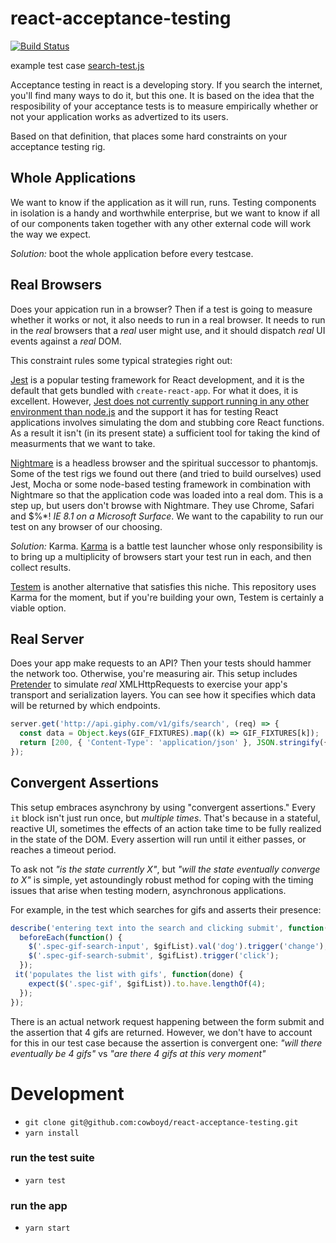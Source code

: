 # react-acceptance-testing

[![Build Status](https://travis-ci.org/cowboyd/react-acceptance-testing.svg?branch=master)](https://travis-ci.org/cowboyd/react-acceptance-testing)

example test case [search-test.js](https://github.com/cowboyd/react-acceptance-testing/blob/master/tests/search-test.js)

Acceptance testing in react is a developing story. If you search the
internet, you'll find many ways to do it, but this one. It is based on
the idea that the resposibility of your acceptance tests is to measure
empirically whether or not your application works as advertized to its
users.

Based on that definition, that places some hard constraints on your
acceptance testing rig.

## Whole Applications

We want to know if the application as it will run, runs. Testing
components in isolation is a handy and worthwhile enterprise, but we want
to know if all of our components taken together with any other
external code will work the way we expect.

*Solution:* boot the whole application before every testcase.


## Real Browsers

Does your appication run in a browser? Then if a test is going to
measure whether it works or not, it also needs to run in a real
browser. It needs to run in the _real_ browsers that a _real_ user
might use, and it should dispatch _real_ UI events against a _real_
DOM.

This constraint rules some typical strategies right out:

[Jest][1] is a popular testing framework for React development, and it is
the default that gets bundled with `create-react-app`. For what it
does, it is excellent.  However,
[Jest does not currently support running in any other environment than node.js][2]
and the support it has for testing React applications involves
simulating the dom and stubbing core React functions. As a result it
isn't (in its present state) a sufficient tool for taking the kind of
measurments that we want to take.

[Nightmare][3] is a headless browser and the spiritual successor to
phantomjs. Some of the test rigs we found out there (and tried to
build ourselves) used Jest, Mocha or some node-based testing framework
in combination with Nightmare so that the application code was loaded
into a real dom. This is a step up, but users don't browse with
Nightmare. They use Chrome, Safari and $%*! _IE 8.1 on a Microsoft
Surface_. We want to the capability to run our test on any browser of
our choosing.

*Solution:* Karma. [Karma][4] is a battle test launcher whose only
responsibility is to bring up a multiplicity of browsers start your
test run in each, and then collect results.

[Testem][5] is another alternative that satisfies this niche. This
repository uses Karma for the moment, but if you're building your own,
Testem is certainly a viable option.

## Real Server

Does your app make requests to an API? Then your tests should hammer
the network too. Otherwise, you're measuring air. This setup includes
[Pretender][6] to simulate _real_ XMLHttpRequests to exercise your
app's transport and serialization layers. You can see how it specifies
which data will be returned by which endpoints.

```JavaScript
server.get('http://api.giphy.com/v1/gifs/search', (req) => {
  const data = Object.keys(GIF_FIXTURES).map((k) => GIF_FIXTURES[k]);
  return [200, { 'Content-Type': 'application/json' }, JSON.stringify({ data })];
});
```

## Convergent Assertions

This setup embraces asynchrony by using "convergent assertions." Every
`it` block isn't just run once, but _multiple times_. That's because
in a stateful, reactive UI, sometimes the effects of an action take
time to be fully realized in the state of the DOM. Every assertion
will run until it either passes, or reaches a timeout period.

To ask not _"is the state currently X"_, but _"will the state
eventually converge to X"_ is simple, yet astoundingly robust method
for coping with the timing issues that arise when testing modern,
asynchronous applications.

For example, in the test which searches for gifs and asserts their
presence:

``` JavaScript
describe('entering text into the search and clicking submit', function() {
  beforeEach(function() {
    $('.spec-gif-search-input', $gifList).val('dog').trigger('change');
    $('.spec-gif-search-submit', $gifList).trigger('click');
  });
 it('populates the list with gifs', function(done) {
    expect($('.spec-gif', $gifList)).to.have.lengthOf(4);
  });
});
```

There is an actual network request happening between the form submit
and the assertion that 4 gifs are returned. However, we don't have to
account for this in our test case because the assertion is convergent
one: _"will there eventually be 4 gifs"_ vs _"are there 4 gifs at this
very moment"_

# Development

- `git clone git@github.com:cowboyd/react-acceptance-testing.git`
- `yarn install`

### run the test suite

- `yarn test`

### run the app

- `yarn start`

[1]: http://facebook.github.io/jest/
[2]: https://github.com/facebook/jest/issues/848
[3]: http://www.nightmarejs.org/
[4]: https://karma-runner.github.io/
[5]: https://github.com/testem/testem
[6]: https://github.com/pretenderjs/pretender
